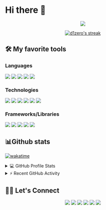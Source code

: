 # Hi there 👋


<p align="center">
  <a href="https://github.com/DenverCoder1/readme-typing-svg"><img src="https://readme-typing-svg.herokuapp.com?color=%23F93B8D&size=22&center=true&lines=Full+Stack+Web+Developer;Mobile+Developer;Always+Learning+New+Things"></a>
</p>

<p align="center">
  <a href="https://github.com/DenverCoder1/github-readme-streak-stats">
    <img title="🔥 Get streak stats for your profile at git.io/streak-stats" alt="d1zero's streak" src="https://github-readme-streak-stats.herokuapp.com/?user=d1zero&theme=radical&hide_border=true&date_format=j%20M%5B%20Y%5D"/>
  </a>
</p>

## 🛠️ My favorite tools
### Languages
<p>
<a href="https://www.python.org/" target="_blank"><img src="https://img.shields.io/badge/Python-%23010409?style=for-the-badge&logo=python&logoColor=3C74A1&labelColor=FEE06A"></a>
<a href="https://golang.org/" target="_blank"><img src="https://img.shields.io/badge/Go-%23010409?style=for-the-badge&logo=go&logoColor=fff&labelColor=00ADD8"></a>
<a href="https://www.javascript.com/" target="_blank"><img src="https://img.shields.io/badge/Javascript-%23010409?style=for-the-badge&logo=javascript&logoColor=010409&labelColor=F7DF1E"></a>
<a href="https://dart.dev/" target="_blank"><img src="https://img.shields.io/badge/Dart-%23010409?style=for-the-badge&logo=dart&logoColor=fff&labelColor=0175C2"></a>
<a href="https://www.postgresql.org/" target="_blank"><img src="https://img.shields.io/badge/SQL-%23010409?style=for-the-badge&logo=postgresql&logoColor=fff&labelColor=4169E1"></a>
</p>


### Technologies
<p>
<a href="https://code.visualstudio.com/" target="_blank"><img src="https://img.shields.io/badge/VSCode-%23010409?style=for-the-badge&logo=visualstudiocode&logoColor=fff&labelColor=007ACC"></a>
<a href="https://www.docker.com/" target="_blank"><img src="https://img.shields.io/badge/Docker-%23010409?style=for-the-badge&logo=docker&logoColor=fff&labelColor=2496ED"></a>
<a href="https://www.postman.com/" target="_blank"><img src="https://img.shields.io/badge/Postman-%23010409?style=for-the-badge&logo=postman&logoColor=fff&labelColor=FF6C37"></a>
<a href="https://www.postgresql.org/" target="_blank"><img src="https://img.shields.io/badge/PostgreSQL-%23010409?style=for-the-badge&logo=postgresql&logoColor=fff&labelColor=4169E1"></a>
<a href="https://firebase.google.com/" target="_blank"><img src="https://img.shields.io/badge/Firebase-%23010409?style=for-the-badge&logo=firebase&logoColor=010409&labelColor=FFCA28"></a>
<a href="https://git-scm.com/" target="_blank"><img src="https://img.shields.io/badge/Git-%23010409?style=for-the-badge&logo=git&logoColor=fff&labelColor=F05032"></a>
</p>


### Frameworks/Libraries
<p>
<a href="https://www.djangoproject.com/" target="_blank"><img src="https://img.shields.io/badge/Django-%23010409?style=for-the-badge&logo=django&logoColor=fff&labelColor=092E20"></a>
<a href="https://ru.reactjs.org/" target="_blank"><img src="https://img.shields.io/badge/React-%23010409?style=for-the-badge&logo=react&logoColor=010409&labelColor=61DAFB"></a>
<a href="https://mui.com/" target="_blank"><img src="https://img.shields.io/badge/Material%20UI-%23010409?style=for-the-badge&logo=materialui&logoColor=fff&labelColor=0081CB"></a>
<a href="https://mobx.js.org/README.html" target="_blank"><img src="https://img.shields.io/badge/Mobx-%23010409?style=for-the-badge&logo=mobx&logoColor=fff&labelColor=FF9955"></a>
<a href="https://flutter.dev/" target="_blank"><img src="https://img.shields.io/badge/Flutter-%23010409?style=for-the-badge&logo=flutter&logoColor=fff&labelColor=02569B"></a>
</p>


## 📊Github stats
[![wakatime](https://wakatime.com/badge/user/752e414d-e1e6-406f-9bad-f9509413810e.svg)](https://wakatime.com/@752e414d-e1e6-406f-9bad-f9509413810e)

<details> 
  <summary>💻 GitHub Profile Stats</summary>
  <br/>
    <a href="https://github.com/anuraghazra/github-readme-stats" target="_blank"><img alt="Yashita's Github Stats" src="https://github-readme-stats.vercel.app/api?username=d1zero&theme=radical&show_icons=true&count_private=true&hide_border=true" height="192px"/></a>
  <a href="https://github.com/anuraghazra/github-readme-stats" target="_blank"><img alt="Yashita's Top Languages" src="https://github-readme-stats.vercel.app/api/top-langs/?username=d1zero&langs_count=8&layout=compact&theme=radical&hide_border=true" height="192px"/></a>
  <br/>
  <b>Note:</b> Top languages is only a metric of the languages my public code consists of and doesn't reflect experience or skill level.
</details>

<!-- https://github.com/ashutosh00710/github-readme-activity-graph -->
<details>
  <summary>⚡ Recent GitHub Activity</summary>
  <br/>
   <a href="https://github.com/ashutosh00710/github-readme-activity-graph" target="_blank"><img alt="d1zero's Activity Graph" src="https://github-readme-activity-graph.cyclic.app/graph?username=d1zero&custom_title=d1zero's%20Contribution%20Graph&theme=react-dark&&\\hide_border=true" /></a>
  <br/>
</details>

## 🙋‍♀️ Let's Connect

<p align="center">
    <a href="https://d1zero.ru/"><img src="https://img.icons8.com/nolan/50/domain.png"/></a>
    <a href="https://github.com/d1zero"><img src="https://img.icons8.com/nolan/50/github.png"/></a>
    <a href="https://t.me/d1z3ro"><img src="https://img.icons8.com/nolan/50/telegram-app.png"/></a>
    <a href="https://discord.gg/sm3Dst4UbN"><img src="https://img.icons8.com/nolan/50/discord-logo.png"/></a>
    <a href="mailto:alexsergeev45@gmail.com"><img src="https://img.icons8.com/nolan/50/gmail.png"/></a>
    <a href="https://vk.me/d1zero"><img src="https://img.icons8.com/nolan/50/vk-circled.png"/></a>
</p>

</p>
